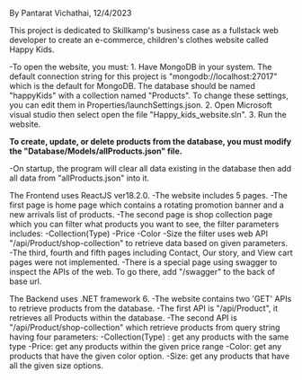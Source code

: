 By Pantarat Vichathai, 12/4/2023

This project is dedicated to Skillkamp's business case as a fullstack web developer to create an e-commerce, children's clothes website called Happy Kids.

-To open the website, you must:
	1. Have MongoDB in your system.
		The default connection string for this project is "mongodb://localhost:27017" which is the default for MongoDB.
		The database should be named "happyKids" with a collection named "Products".
		To change these settings, you can edit them in Properties/launchSettings.json.
	2. Open Microsoft visual studio then select open the file "Happy_kids_website.sln".
	3. Run the website.

**To create, update, or delete products from the database, you must modify the "Database/Models/allProducts.json" file.**

-On startup, the program will clear all data existing in the database then add all data from "allProducts.json" into it.


The Frontend uses ReactJS ver18.2.0.
-The website includes 5 pages.
	-The first page is home page which contains a rotating promotion banner and a new arrivals list of products.
	-The second page is shop collection page which you can filter what products you want to see, the filter parameters includes:
			-Collection(Type)
			-Price
			-Color
			-Size
		the filter uses web API "/api/Product/shop-collection" to retrieve data based on given parameters.
	-The third, fourth and fifth pages including Contact, Our story, and View cart pages were not implemented.
	-There is a special page using swagger to inspect the APIs of the web. To go there, add "/swagger" to the back of base url.



The Backend uses .NET framework 6.
-The website contains two 'GET' APIs to retrieve products from the database.
	-The first API is "/api/Product", it retrieves all Products within the database.
	-The second API is "/api/Product/shop-collection" which retrieve products from query string having four parameters:
		-Collection(Type) : get any products with the same type
		-Price: get any products within the given price range
		-Color: get any products that have the given color option.
		-Size: get any products that have all the given size options.